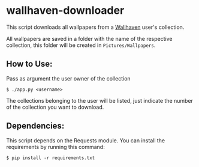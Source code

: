 # wallhaven-downloader

This script downloads all wallpapers from a [Wallhaven](https://wallhaven.cc/) user's collection.

All wallpapers are saved in a folder with the name of the respective collection, this folder will be created in `Pictures/Wallpapers`.

## How to Use:
Pass as argument the user owner of the collection
```
$ ./app.py <username>
```

The collections belonging to the user will be listed, just indicate the number of the collection you want to download.

## Dependencies:
This script depends on the Requests module.
You can install the requirements by running this command:
```
$ pip install -r requirements.txt
```
